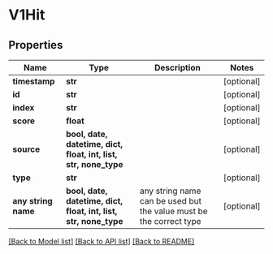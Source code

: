 # V1Hit


## Properties
Name | Type | Description | Notes
------------ | ------------- | ------------- | -------------
**timestamp** | **str** |  | [optional] 
**id** | **str** |  | [optional] 
**index** | **str** |  | [optional] 
**score** | **float** |  | [optional] 
**source** | **bool, date, datetime, dict, float, int, list, str, none_type** |  | [optional] 
**type** | **str** |  | [optional] 
**any string name** | **bool, date, datetime, dict, float, int, list, str, none_type** | any string name can be used but the value must be the correct type | [optional]

[[Back to Model list]](../README.md#documentation-for-models) [[Back to API list]](../README.md#documentation-for-api-endpoints) [[Back to README]](../README.md)


